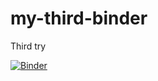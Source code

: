 # my-third-binder
Third try

[![Binder](https://mybinder.org/badge_logo.svg)](https://mybinder.org/v2/gh/mrhenriksen/my-fourth-binder/HEAD?labpath=test4_1.ipynb)
